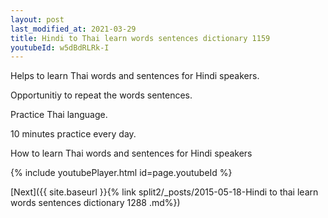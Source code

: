 ```yaml
---
layout: post
last_modified_at: 2021-03-29
title: Hindi to Thai learn words sentences dictionary 1159 
youtubeId: w5dBdRLRk-I
---
```

 
 
Helps to learn Thai words and sentences for Hindi speakers.

Opportunitiy to repeat the words sentences. 

Practice Thai language. 
 
10 minutes practice every day. 
 
How to learn Thai words and sentences for Hindi speakers 
 
{% include youtubePlayer.html id=page.youtubeId %}
 
 
[Next]({{ site.baseurl }}{% link  split2/_posts/2015-05-18-Hindi to thai learn words sentences dictionary 1288 .md%})
 
